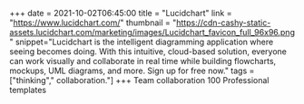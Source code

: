 +++
date = 2021-10-02T06:45:00
title = "Lucidchart"
link = "https://www.lucidchart.com/"
thumbnail = "https://cdn-cashy-static-assets.lucidchart.com/marketing/images/Lucidchart_favicon_full_96x96.png"
snippet="Lucidchart is the intelligent diagramming application where seeing becomes doing. With this intuitive, cloud-based solution, everyone can work visually and collaborate in real time while building flowcharts, mockups, UML diagrams, and more. Sign up for free now."
tags = ["thinking"," collaboration."]
+++
Team collaboration
100 Professional templates
